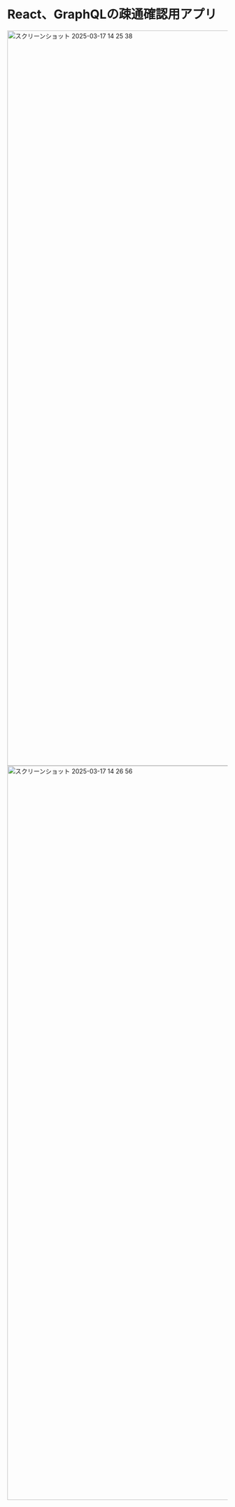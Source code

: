 # React、GraphQLの疎通確認用アプリ

<img width="1679" alt="スクリーンショット 2025-03-17 14 25 38" src="https://github.com/user-attachments/assets/7bdd3369-0198-46b7-8886-70877c2fd0ff" />

<img width="1677" alt="スクリーンショット 2025-03-17 14 26 56" src="https://github.com/user-attachments/assets/9738b1c2-7794-4fb9-9ad2-4711c1695e1b" />
